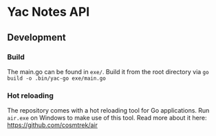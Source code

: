 # Yac Notes API

## Development

### Build

The main.go can be found in ```exe/```. Build it from the root directory via 
```go build -o .bin/yac-go exe/main.go```

### Hot reloading

The repository comes with a hot reloading tool for Go applications. Run ```air.exe``` 
on Windows to make use of this tool. Read more about it here: https://github.com/cosmtrek/air